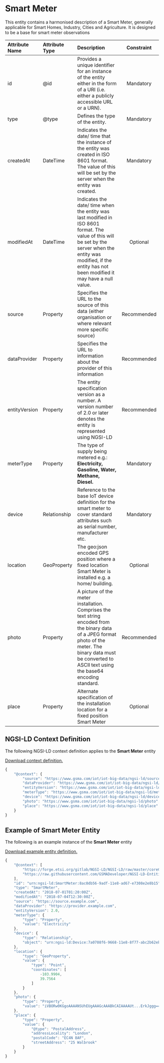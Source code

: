 # Smart Meter
This entity contains a harmonised description of a Smart Meter, generally applicable for Smart Homes, Industry, Cities and Agriculture. It is designed to be a base for smart meter observations

| Attribute Name | Attribute Type | Description | Constraint |
|:--- |:--- |:--- |:---:|
| id | @id | Provides a unique identifier for an instance of the entity either in the form of a URI (i.e. either a publicly accessible URL or a URN). | Mandatory |
| type | @type | Defines the type of the entity. | Mandatory |
| createdAt | DateTime | Indicates the date/ time that the instance of the entity was created in ISO 8601 format. The value of this will be set by the server when the entity was created. | Mandatory |
| modifiedAt | DateTime | Indicates the date/ time when the entity was last modified in ISO 8601 format. The value of this will be set by the server when the entity was modified, if the entity has not been modified it may have a null value. | Optional |
| source | Property | Specifies the URL to the source of this data (either organisation or where relevant more specific source) | Recommended |
| dataProvider | Property | Specifies the URL to information about the provider of this information | Recommended |
| entityVersion | Property | The entity specification version as a number. A version number of 2.0 or later denotes the entity is represented using NGSI-LD | Recommended |
| meterType | Property | The type of supply being metered e.g.: **Electricity, Gasoline, Water, Methane, Diesel.** | Mandatory |
| device | Relationship | Reference to the base IoT device definition for the smart meter to cover standard attributes such as serial number, manufacturer etc. | Mandatory |
| location | GeoProperty | The geo:json encoded GPS position where a fixed location Smart Meter is installed e.g. a home/ building. | Optional |
| photo | Property | A picture of the meter installation. Comprises the text string encoded from the binary data of a JPEG format photo of the meter. The binary data must be converted to ASCII text using the base64 encoding standard. | Recommended |
| place | Property | Alternate specification of the installation location for a fixed position Smart Meter | Optional |

## NGSI-LD Context Definition
The following NGSI-LD context definition applies to the **Smart Meter** entity

[Download context definition.](../examples/Smart-Meter-context.jsonld)

```JavaScript
{
    "@context": {
        "source": "https://www.gsma.com/iot/iot-big-data/ngsi-ld/source",
        "dataProvider": "https://www.gsma.com/iot/iot-big-data/ngsi-ld/dataprovider",
        "entityVersion": "https://www.gsma.com/iot/iot-big-data/ngsi-ld/entityversion",
        "meterType": "https://www.gsma.com/iot/iot-big-data/ngsi-ld/metertype",
        "device": "https://www.gsma.com/iot/iot-big-data/ngsi-ld/device",
        "photo": "https://www.gsma.com/iot/iot-big-data/ngsi-ld/photo",
        "place": "https://www.gsma.com/iot/iot-big-data/ngsi-ld/place"
    }
}
```
## Example of Smart Meter Entity
The following is an example instance of the **Smart Meter** entity

[Download example entity definition.](../examples/Smart-Meter.jsonld)

```JavaScript
{
    "@context": [
        "https://forge.etsi.org/gitlab/NGSI-LD/NGSI-LD/raw/master/coreContext/ngsi-ld-core-context.json",
        "https://raw.githubusercontent.com/GSMADeveloper/NGSI-LD-Entities-Proposed-Changes/master/examples/Smart-Meter-context.jsonld"
    ],
    "id": "urn:ngsi-ld:SmartMeter:8ac0db56-9adf-11e8-ad67-e7308e2e8b15",
    "type": "SmartMeter",
    "createdAt": "2018-07-01T01:20:00Z",
    "modifiedAt": "2018-07-04T12:30:00Z",
    "source": "https://source.example.com",
    "dataProvider": "https://provider.example.com",
    "entityVersion": 2.0,
    "meterType": {
        "type": "Property",
        "value": "Electricity"
    },
    "device": {
        "type": "Relationship",
        "object": "urn:ngsi-ld:Device:7a0708f6-9668-11e8-8f77-abc2b62ebaac"
    },
    "location": {
        "type": "GeoProperty",
        "value": {
            "type": "Point",
            "coordinates": [
                -103.9904,
                39.7564
            ]
        }
    },
    "photo": {
        "type": "Property",
        "value": "iVBORw0KGgoAAAANSUhEUgAAAGcAAABkCAIAAAAUt...ErkJggg=="
    },
    "place": {
        "type": "Property",
        "value": {
            "@type": "PostalAddress",
            "addressLocality": "London",
            "postalCode": "EC4N 8AF",
            "streetAddress": "25 Walbrook"
        }
    }
}
```
